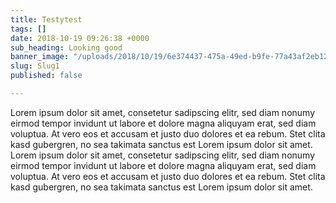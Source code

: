 ```yaml
---
title: Testytest
tags: []
date: 2018-10-19 09:26:38 +0000
sub_heading: Looking good
banner_image: "/uploads/2018/10/19/6e374437-475a-49ed-b9fe-77a43af2eb12_5.jpg"
slug: Slug1
published: false

---
```

Lorem ipsum dolor sit amet, consetetur sadipscing elitr, sed diam nonumy eirmod tempor invidunt ut labore et dolore magna aliquyam erat, sed diam voluptua. At vero eos et accusam et justo duo dolores et ea rebum. Stet clita kasd gubergren, no sea takimata sanctus est Lorem ipsum dolor sit amet. Lorem ipsum dolor sit amet, consetetur sadipscing elitr, sed diam nonumy eirmod tempor invidunt ut labore et dolore magna aliquyam erat, sed diam voluptua. At vero eos et accusam et justo duo dolores et ea rebum. Stet clita kasd gubergren, no sea takimata sanctus est Lorem ipsum dolor sit amet.